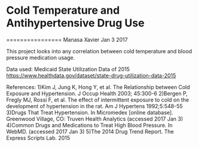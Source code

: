 # Cold Temperature and Antihypertensive Drug Use
================
Manasa Xavier
Jan 3 2017

This project looks into any correlation between cold temperature and blood pressure medication usage.

Data used: Medicaid State Utilization Data of 2015 https://www.healthdata.gov/dataset/state-drug-utilization-data-2015

References:
1)Kim J, Jung K, Hong Y, et al. The Relationship between Cold Exposure and Hypertension. J Occup Health 2003; 45:300-6
2)Bergen P, Fregly MJ, Rossi F, et al. The effect of intermittent exposure to cold on the development of hypertension in the rat. Am J Hypertens 1992;5:548-55
3)Drugs That Treat Hypertension. In Micromedex [online database]. Greenwood Village, CO: Truven Health Analytics (accessed 2017 Jan 3)
4)Common Drugs and Medications to Treat High Blood Pressure. In WebMD. (accessed 2017 Jan 3)
5)The 2014 Drug Trend Report. The Express Scripts Lab. 2015
